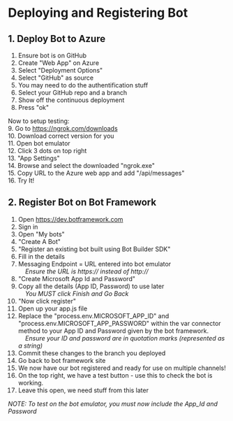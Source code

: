 # Deploying and Registering Bot
## 1. Deploy Bot to Azure
1.  Ensure bot is on GitHub
2.  Create "Web App" on Azure
3.  Select "Deployment Options"
4.  Select "GitHub" as source
5.  You may need to do the authentification stuff
6.  Select your GitHub repo and a branch
7.  Show off the continuous deployment
8.  Press "ok"

Now to setup testing:  
9.  Go to https://ngrok.com/downloads  
10. Download correct version for you  
11. Open bot emulator  
12. Click 3 dots on top right  
13. "App Settings"  
14. Browse and select the downloaded "ngrok.exe"  
15. Copy URL to the Azure web app and add "/api/messages"  
16. Try It!  

## 2. Register Bot on Bot Framework
1.  Open https://dev.botframework.com  
2.  Sign in  
3.  Open "My bots"  
4.  "Create A Bot"  
5.  "Register an existing bot built using Bot Builder SDK"  
6.  Fill in the details  
7.  Messaging Endpoint = URL entered into bot emulator  
		&nbsp;&nbsp;&nbsp;&nbsp;*Ensure the URL is https:// instead of http://*  
8.  "Create Microsoft App Id and Password"  
9.  Copy all the details (App ID, Password) to use later  
		&nbsp;&nbsp;&nbsp;&nbsp;*You MUST click Finish and Go Back*  
10. "Now click register"  
11. Open up your app.js file  
12. Replace the "process.env.MICROSOFT_APP_ID" and "process.env.MICROSOFT_APP_PASSWORD" within the var connector method to your App ID and Password given by the bot framework.  
        &nbsp;&nbsp;&nbsp;&nbsp;*Ensure your ID and password are in quotation marks (represented as a string)*  
13. Commit these changes to the branch you deployed  
14. Go back to bot framework site  
15. We now have our bot registered and ready for use on multiple channels!  
16. On the top right, we have a test button - use this to check the bot is working.  
17. Leave this open, we need stuff from this later  

*NOTE: To test on the bot emulator, you must now include the App_Id and Password*
